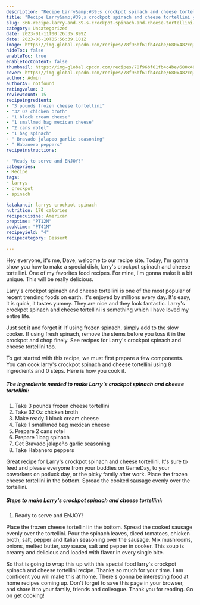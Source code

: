 ```yaml
---
description: "Recipe Larry&amp;#39;s crockpot spinach and cheese tortellini yang Delicious"
title: "Recipe Larry&amp;#39;s crockpot spinach and cheese tortellini yang Delicious"
slug: 366-recipe-larry-and-39-s-crockpot-spinach-and-cheese-tortellini-yang-delicious
category: Uncategorized
date: 2023-01-11T00:26:35.899Z
date: 2023-06-10T05:56:39.101Z
image: https://img-global.cpcdn.com/recipes/78f96bf61fb4c4be/680x482cq70/larrys-crockpot-spinach-and-cheese-tortellini-recipe-main-photo.jpg
hideToc: false
enableToc: true
enableTocContent: false
thumbnail: https://img-global.cpcdn.com/recipes/78f96bf61fb4c4be/680x482cq70/larrys-crockpot-spinach-and-cheese-tortellini-recipe-main-photo.jpg
cover: https://img-global.cpcdn.com/recipes/78f96bf61fb4c4be/680x482cq70/larrys-crockpot-spinach-and-cheese-tortellini-recipe-main-photo.jpg
author: Admin
authorAv: notfound
ratingvalue: 3
reviewcount: 15
recipeingredient:
- "3 pounds frozen cheese tortellini"
- "32 Oz chicken broth"
- "1 block cream cheese"
- "1 smallmed bag mexican cheese"
- "2 cans rotel"
- "1 bag spinach"
- " Bravado jalapeo garlic seasoning"
- " Habanero peppers"
recipeinstructions:

- "Ready to serve and ENJOY!"
categories:
- Recipe
tags:
- larrys
- crockpot
- spinach

katakunci: larrys crockpot spinach 
nutrition: 170 calories
recipecuisine: American
preptime: "PT12M"
cooktime: "PT41M"
recipeyield: "4"
recipecategory: Dessert

---
```



Hey everyone, it's me, Dave, welcome to our recipe site. Today, I'm gonna show you how to make a special dish, larry&#39;s crockpot spinach and cheese tortellini. One of my favorites food recipes. For mine, I'm gonna make it a bit unique. This will be really delicious.

Larry&#39;s crockpot spinach and cheese tortellini is one of the most popular of recent trending foods on earth. It's enjoyed by millions every day. It's easy, it is quick, it tastes yummy. They are nice and they look fantastic. Larry&#39;s crockpot spinach and cheese tortellini is something which I have loved my entire life.

Just set it and forget it! If using frozen spinach, simply add to the slow cooker. If using fresh spinach, remove the stems before you toss it in the crockpot and chop finely. See recipes for Larry&#39;s crockpot spinach and cheese tortellini too.


To get started with this recipe, we must first prepare a few components. You can cook larry&#39;s crockpot spinach and cheese tortellini using 8 ingredients and 0 steps. Here is how you cook it.

<!--inarticleads1-->

##### The ingredients needed to make Larry&#39;s crockpot spinach and cheese tortellini:

1. Take 3 pounds frozen cheese tortellini
1. Take 32 Oz chicken broth
1. Make ready 1 block cream cheese
1. Take 1 small/med bag mexican cheese
1. Prepare 2 cans rotel
1. Prepare 1 bag spinach
1. Get  Bravado jalapeño garlic seasoning
1. Take  Habanero peppers


Great recipe for Larry&#39;s crockpot spinach and cheese tortellini. It&#39;s sure to feed and please everyone from your buddies on GameDay, to your coworkers on potluck day, or the picky family after work. Place the frozen cheese tortellini in the bottom. Spread the cooked sausage evenly over the tortellini. 

<!--inarticleads2-->

##### Steps to make Larry&#39;s crockpot spinach and cheese tortellini:


1. Ready to serve and ENJOY!

Place the frozen cheese tortellini in the bottom. Spread the cooked sausage evenly over the tortellini. Pour the spinach leaves, diced tomatoes, chicken broth, salt, pepper and Italian seasoning over the sausage. Mix mushrooms, onions, melted butter, soy sauce, salt and pepper in cooker. This soup is creamy and delicious and loaded with flavor in every single bite. 

So that is going to wrap this up with this special food larry&#39;s crockpot spinach and cheese tortellini recipe. Thanks so much for your time. I am confident you will make this at home. There's gonna be interesting food at home recipes coming up. Don't forget to save this page in your browser, and share it to your family, friends and colleague. Thank you for reading. Go on get cooking!
